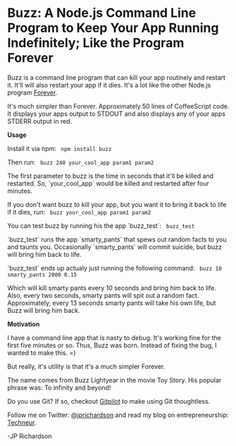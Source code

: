 <!--
author: JP
publish: Tue Nov 08 2011 20:35:56 GMT-0600 (CST)
status: publish
type: post
link: https://procbits.wordpress.com/2011/11/08/buzz-a-node-js-command-line-program-to-keep-your-app-running-indefinitely-like-the-program-forever/
tags: Linux, Node.js
slug: 2011/11/08/buzz-a-node-js-command-line-program-to-keep-your-app-running-indefinitely-like-the-program-forever
-->

Buzz: A Node.js Command Line Program to Keep Your App Running Indefinitely; Like the Program Forever
====================================================================================================

Buzz is a command line program that can kill your app routinely and
restart it. It'll will also restart your app if it dies. It's a lot like
the other Node.js program
[Forever](https://github.com/indexzero/forever).

It's much simpler than Forever. Approximately 50 lines of CoffeeScript
code. It displays your apps output to STDOUT and also displays any of
your apps STDERR output in red.

**Usage**

Install it via npm: ` npm install buzz`

Then run: ` buzz 240 your_cool_app param1 param2`

The first parameter to buzz is the time in seconds that it'll be killed
and restarted. So, \`your\_cool\_app\` would be killed and restarted
after four minutes.

If you don't want buzz to kill your app, but you want it to bring it
back to life if it dies, run: ` buzz your_cool_app param1 param2`

You can test buzz by running his the app \`buzz\_test\`: ` buzz_test`

\`buzz\_test\` runs the app \`smarty\_pants\` that spews out random
facts to you and taunts you. Occasionally \`smarty\_pants\` will commit
suicide, but buzz will bring him back to life.

\`buzz\_test\` ends up actualy just running the following command:
` buzz 10 smarty_pants 2000 0.15`

Which will kill smarty pants every 10 seconds and bring him back to
life. Also, every two seconds, smarty pants will spit out a random fact.
Approximately, every 13 seconds smarty pants will take his own life, but
Buzz will bring him back.

**Motivation**

I have a command line app that is nasty to debug. It's working fine for
the first five minutes or so. Thus, Buzz was born. Instead of fixing the
bug, I wanted to make this. =)

But really, it's utility is that it's a much simpler Forever.

The name comes from Buzz Lightyear in the movie Toy Story. His popular
phrase was: To infinity and beyond!

Do you use Git? If so, checkout [Gitpilot](http://gitpilot.com) to make
using Git thoughtless.

Follow me on Twitter: [@jprichardson](http://twitter.com/jprichardson)
and read my blog on entrepreneurship: [Techneur](http://techneur.com).

-JP Richardson
